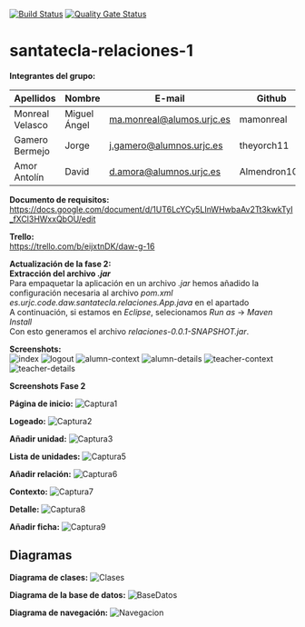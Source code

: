 [![Build Status](https://travis-ci.org/mamonreal/santatecla-relaciones-1.svg?branch=master)](https://travis-ci.org/mamonreal/santatecla-relaciones-1)
[![Quality Gate Status](https://sonarcloud.io/api/project_badges/measure?project=mamonreal_santatecla-relaciones-1&metric=alert_status)](https://sonarcloud.io/dashboard?id=mamonreal_santatecla-relaciones-1)

# santatecla-relaciones-1

**Integrantes del grupo:**

Apellidos | Nombre | E-mail | Github 
--- | --- | --- | --- 
Monreal Velasco | Miguel Ángel | ma.monreal@alumos.urjc.es | mamonreal 
Gamero Bermejo | Jorge | j.gamero@alumnos.urjc.es | theyorch11
Amor Antolín | David | d.amora@alumnos.urjc.es | Almendron100

**Documento de requisitos:**  
https://docs.google.com/document/d/1UT6LcYCy5LInWHwbaAv2Tt3kwkTyI_fXCl3HWxxQbOU/edit

**Trello:**  
https://trello.com/b/eijxtnDK/daw-g-16  

**Actualización de la fase 2:**  
**Extracción del archivo *.jar***   
Para empaquetar la aplicación en un archivo *.jar* hemos añadido la configuración necesaria al archivo *pom.xml*  
*<start-class>es.urjc.code.daw.santatecla.relaciones.App.java</start-class>* en el apartado *<properties>*  
  A continuación, si estamos en *Eclipse*, selecionamos *Run as* -> *Maven Install*  
  Con esto generamos el archivo *relaciones-0.0.1-SNAPSHOT.jar*.  
  
**Screenshots:**  
![index](https://github.com/CodeURJC-DAW-2018-19/santatecla-relaciones-1/blob/master/screenshots/index.JPG)
![logout](https://github.com/CodeURJC-DAW-2018-19/santatecla-relaciones-1/blob/master/screenshots/logout.JPG)
![alumn-context](https://github.com/CodeURJC-DAW-2018-19/santatecla-relaciones-1/blob/master/screenshots/alumn-context.JPG)
![alumn-details](https://github.com/CodeURJC-DAW-2018-19/santatecla-relaciones-1/blob/master/screenshots/alumn-details.JPG)
![teacher-context](https://github.com/CodeURJC-DAW-2018-19/santatecla-relaciones-1/blob/master/screenshots/teacher-context.JPG)
![teacher-details](https://github.com/CodeURJC-DAW-2018-19/santatecla-relaciones-1/blob/master/screenshots/teacher-details.JPG)

**Screenshots Fase 2**

**Página de inicio:**
![Captura1](https://github.com/CodeURJC-DAW-2018-19/santatecla-relaciones-1/blob/master/screenshots/Captura1.PNG)

**Logeado:**
![Captura2](https://github.com/CodeURJC-DAW-2018-19/santatecla-relaciones-1/blob/master/screenshots/Captura2.PNG)

**Añadir unidad:**
![Captura3](https://github.com/CodeURJC-DAW-2018-19/santatecla-relaciones-1/blob/master/screenshots/Captura3.PNG)

**Lista de unidades:**
![Captura5](https://github.com/CodeURJC-DAW-2018-19/santatecla-relaciones-1/blob/master/screenshots/Captura5.PNG)

**Añadir relación:**
![Captura6](https://github.com/CodeURJC-DAW-2018-19/santatecla-relaciones-1/blob/master/screenshots/Captura6.PNG)

**Contexto:**
![Captura7](https://github.com/CodeURJC-DAW-2018-19/santatecla-relaciones-1/blob/master/screenshots/Captura7.PNG)

**Detalle:**
![Captura8](https://github.com/CodeURJC-DAW-2018-19/santatecla-relaciones-1/blob/master/screenshots/Captura8.PNG)

**Añadir ficha:**
![Captura9](https://github.com/CodeURJC-DAW-2018-19/santatecla-relaciones-1/blob/master/screenshots/Captura9.PNG)

## Diagramas
**Diagrama de clases:**
![Clases](https://github.com/CodeURJC-DAW-2018-19/santatecla-relaciones-1/blob/master/screenshots/Clases.png)

**Diagrama de la base de datos:**
![BaseDatos](https://github.com/CodeURJC-DAW-2018-19/santatecla-relaciones-1/blob/master/screenshots/BaseDatos.PNG)

**Diagrama de navegación:**
![Navegacion](https://github.com/CodeURJC-DAW-2018-19/santatecla-relaciones-1/blob/master/screenshots/Navegacion.png)
